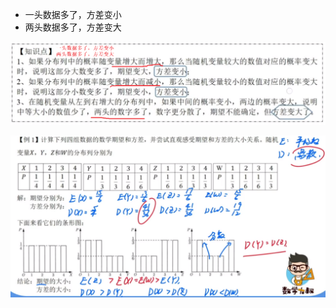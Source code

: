 - 一头数据多了，方差变小
- 两头数据多了，方差变大

![](../photo/Pasted%20image%2020240423181249.png)

![](../photo/Pasted%20image%2020240423181501.png)
